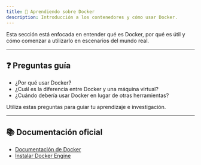 ```yaml
---
title: 🐳 Aprendiendo sobre Docker
description: Introducción a los contenedores y cómo usar Docker.
---
```


Esta sección está enfocada en entender qué es Docker, por qué es útil y cómo comenzar a utilizarlo en escenarios del mundo real.

---

## ❓ Preguntas guía

- ¿Por qué usar Docker?
- ¿Cuál es la diferencia entre Docker y una máquina virtual?
- ¿Cuándo debería usar Docker en lugar de otras herramientas?

Utiliza estas preguntas para guiar tu aprendizaje e investigación.

---

## 📚 Documentación oficial

- [Documentación de Docker](https://docs.docker.com/)
- [Instalar Docker Engine](https://docs.docker.com/engine/)
